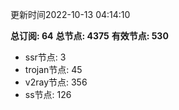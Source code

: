 更新时间2022-10-13 04:14:10

**总订阅: 64**
**总节点: 4375**
**有效节点: 530**
- ssr节点: 3
- trojan节点: 45
- v2ray节点: 356
- ss节点: 126
